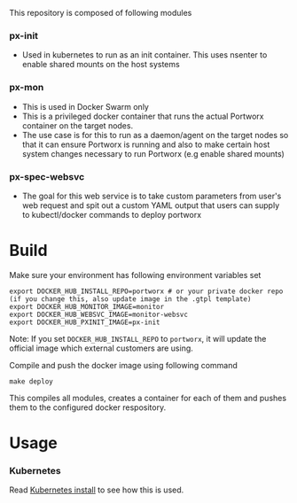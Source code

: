 This repository is composed of following modules

### px-init
* Used in kubernetes to run as an init container. This uses nsenter to enable shared mounts on the host systems

### px-mon
* This is used in Docker Swarm only
* This is a privileged docker container that runs the actual Portworx container on the target nodes.
* The use case is for this to run as a daemon/agent on the target nodes so that it can ensure Portworx is running and also to make certain host system changes necessary to run Portworx (e.g enable shared mounts)

### px-spec-websvc
* The goal for this web service is to take custom parameters from user's web request and spit out a custom YAML output that users can supply to kubectl/docker commands to deploy portworx

# Build

Make sure your environment has following environment variables set
```
export DOCKER_HUB_INSTALL_REPO=portworx # or your private docker repo (if you change this, also update image in the .gtpl template)
export DOCKER_HUB_MONITOR_IMAGE=monitor
export DOCKER_HUB_WEBSVC_IMAGE=monitor-websvc
export DOCKER_HUB_PXINIT_IMAGE=px-init
```

Note: If you set `DOCKER_HUB_INSTALL_REPO` to `portworx`, it will update the official image which external customers are using.
 
Compile and push the docker image using following command
```
make deploy
```

This compiles all modules, creates a container for each of them and pushes them to the configured docker respository.

# Usage

### Kubernetes

Read [Kubernetes install](https://docs.portworx.com/scheduler/kubernetes/install.html) to see how this is used.
